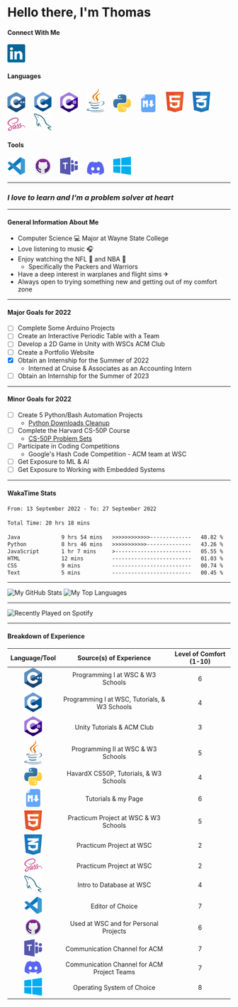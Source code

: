 # Hello there, I'm Thomas

#### Connect With Me
[<img alt="LinkedIn" width="40" src="./img/linkedin.svg" />][LinkedIn]&nbsp;&nbsp;&nbsp;&nbsp;

#### Languages

<p float="left">
    <img alt="C++" width="40" src="./img/cpp.svg" />&nbsp;&nbsp;&nbsp;&nbsp;
    <img alt="C" width="40" src="./img/c.svg" />&nbsp;&nbsp;&nbsp;&nbsp;
    <img alt="C#" width="40" src="./img/csharp.svg" />&nbsp;&nbsp;&nbsp;&nbsp;
    <img alt="Java" width="40" src="./img/java.svg" />&nbsp;&nbsp;&nbsp;&nbsp;
    <img alt="Python" width="40" src="./img/python.svg" />&nbsp;&nbsp;&nbsp;&nbsp;
    <img alt="Markdown" width="40" src="./img/markdown.png" />&nbsp;&nbsp;&nbsp;&nbsp;
    <img alt="HTML5" width="40" src="./img/html5.svg" />&nbsp;&nbsp;&nbsp;&nbsp;
    <img alt="CSS3" width="40" src="./img/css3.svg" />&nbsp;&nbsp;&nbsp;&nbsp;
    <img alt="Sass" width="40" src="./img/sass.svg" />&nbsp;&nbsp;&nbsp;&nbsp;
    <img alt="MySQL" width="40" src="./img/mysql.svg" />&nbsp;&nbsp;&nbsp;&nbsp;
</p>

#### Tools

<p float="left">
    <img alt="Visual Studio Code" width="40" src="./img/visual-studio-code.svg" />&nbsp;&nbsp;&nbsp;&nbsp;
    <img alt="GitHub" width="40" src="./img/github.svg" />&nbsp;&nbsp;&nbsp;&nbsp;
    <img alt="Microsoft Teams" width="40" src="./img/microsoft-teams.svg" />&nbsp;&nbsp;&nbsp;&nbsp;
    <img alt="Discord" width="40" src="./img/discord.svg" />&nbsp;&nbsp;&nbsp;&nbsp;
    <img alt="Microsoft Windows" width="40" src="./img/microsoft-windows.svg" />&nbsp;&nbsp;&nbsp;&nbsp;
</p>

<!-- To be Included, Need Better Images, and Update.

    <img alt="Android Studio" width="40" src="./img/android-studio.svg" style="padding-right: 10px" />

    <img alt="Notion" width="40" src="./img/notion.svg" />&nbsp;&nbsp;&nbsp;&nbsp;

    <img alt="Arduino" width="40" src="./img/arduino.svg" style="padding-right: 10px" />

    <img alt="Oracle VM Virtualbox" width="40" src="./img/virtualbox.svg" style="padding-right: 10px" />
-->

---

### *I love to learn and I'm a problem solver at heart*

---

#### General Information About Me

- Computer Science 💻 Major at Wayne State College
- Love listening to music 🎧
- Enjoy watching the NFL 🏈 and NBA 🏀
  - Specifically the Packers and Warriors
- Have a deep interest in warplanes and flight sims ✈
- Always open to trying something new and getting out of my comfort zone

---

#### Major Goals for 2022

- [ ] Complete Some Arduino Projects
- [ ] Create an Interactive Periodic Table with a Team
- [ ] Develop a 2D Game in Unity with WSCs ACM Club
- [ ] Create a Portfolio Website
- [X] Obtain an Internship for the Summer of 2022
   - Interned at Cruise & Associates as an Accounting Intern
- [ ] Obtain an Internship for the Summer of 2023

---

#### Minor Goals for 2022

- [ ] Create 5 Python/Bash Automation Projects
   - [Python Downloads Cleanup]
- [ ] Complete the Harvard CS-50P Course
   - [CS-50P Problem Sets]
- [ ] Participate in Coding Competitions
   - Google's Hash Code Competition - ACM team at WSC
- [ ] Get Exposure to ML & AI
- [ ] Get Exposure to Working with Embedded Systems

---

#### WakaTime Stats

<!--START_SECTION:waka-->

```text
From: 13 September 2022 - To: 27 September 2022

Total Time: 20 hrs 18 mins

Java             9 hrs 54 mins   >>>>>>>>>>>>-------------   48.82 %
Python           8 hrs 46 mins   >>>>>>>>>>>--------------   43.26 %
JavaScript       1 hr 7 mins     >------------------------   05.55 %
HTML             12 mins         -------------------------   01.03 %
CSS              9 mins          -------------------------   00.74 %
Text             5 mins          -------------------------   00.45 %
```

<!--END_SECTION:waka-->

---

<p float="left">
    <img alt="My GitHub Stats" width="411" height="165" src="https://github-readme-stats.vercel.app/api?username=Nottommy11&show_icons=true&hide_border=true&title_color=07e3cb&icon_color=edc802&text_color=c8cdcf&border_color=07e3cb&count_private=true&bg_color=0d1117#gh-dark-mode-only" />
    <img alt="My Top Languages" width="411" height="165" src="https://github-readme-stats.vercel.app/api/top-langs/?username=Nottommy11&layout=compact&langs_count=12&bg_color=0d1117&hide_border=true&title_color=07e3cb&icon_color=edc802&text_color=c8cdcf&card_width=411&hide=CSS,SCSS" />
</p>

---

<img class="spotify" alt="Recently Played on Spotify" width="411" src="https://spotify-recently-played-readme.vercel.app/api?user=qqcq2h6pr1xe9p1s792354sk4&count=5" />

<!--09131B-->

---

#### Breakdown of Experience

| Language/Tool | Source(s) of Experience | Level of Comfort (1-10) |
| :-----------: | :---------------------: | :--------------------: |
| <img alt="C++" width="40" src="./img/cpp.svg" /> | Programming I at WSC & W3 Schools | 6 |
| <img alt="C" width="40" src="./img/c.svg" /> | Programming I at WSC, Tutorials, & W3 Schools | 4 |
| <img alt="C#" width="40" src="./img/csharp.svg" /> | Unity Tutorials & ACM Club | 3 |
| <img alt="Java" width="40" src="./img/java.svg" /> | Programming II at WSC & W3 Schools | 5 |
| <img alt="Python" width="40" src="./img/python.svg" /> | HavardX CS50P, Tutorials, & W3 Schools | 4 |
| <img alt="Markdown" width="40" src="./img/markdown.png" /> | Tutorials & my Page | 6 |
| <img alt="HTML5" width="40" src="./img/html5.svg" /> | Practicum Project at WSC & W3 Schools | 5 |
| <img alt="CSS3" width="40" src="./img/css3.svg" /> | Practicum Project at WSC | 2 |
| <img alt="Sass" width="40" src="./img/sass.svg" /> | Practicum Project at WSC | 2 |
| <img alt="MySQL" width="40" src="./img/mysql.svg" /> | Intro to Database at WSC | 4 |
| <img alt="Visual Studio Code" width="40" src="./img/visual-studio-code.svg" /> | Editor of Choice | 7 |
| <img alt="GitHub" width="40" src="./img/github.svg" /> | Used at WSC and for Personal Projects | 6 |
| <img alt="Microsoft Teams" width="40" src="./img/microsoft-teams.svg" /> | Communication Channel for ACM | 7 |
| <img alt="Discord" width="40" src="./img/discord.svg" /> | Communication Channel for ACM Project Teams | 7 |
| <img alt="Microsoft Windows" width="40" src="./img/microsoft-windows.svg" /> | Operating System of Choice | 8 |

<!-- 
    SVG website that I got a lot of images from: https://worldvectorlogo.com/
    Or you could just use mine
    Tutorial I started with for Markdown: https://github.com/codeSTACKr/codeSTACKr/blob/master/README.md
    How to add recently played from Spotify: https://youtu.be/ZTYPybjYqpo
-->

<!-- General Links -->
[LinkedIn]: https://www.linkedin.com/in/thomas-marxsen

<!-- Python/Bash Automation Links-->
[Python Downloads Cleanup]: https://github.com/Nottommy11/Undergrad_Projects/blob/main/Python/Downloads%20File%20Type%20Manager/downloads_cleanup.py

<!-- Other Goals Links -->
[CS-50P Problem Sets]: https://github.com/Nottommy11/Undergrad_Projects/tree/main/Python/CS-50P
